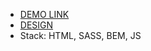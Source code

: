   - [DEMO LINK](https://myroslav-diiak.github.io/myBike-landing/)
  - [DESIGN](https://www.figma.com/file/Ic3SlZjkATYaS7uTifZAIk/BIKE?t=aHxeG3jbKrtJSiPy-0)
  - Stack: HTML, SASS, BEM, JS
